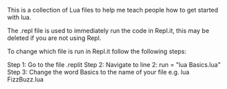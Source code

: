 This is a collection of Lua files to help me teach people how to get started with lua.

The .repl file is used to immediately run the code in Repl.it, this may be deleted if you are not using Repl.

To change which file is run in Repl.it follow the following steps:

Step 1: Go to the file .replit
Step 2: Navigate to line 2: run = "lua Basics.lua"
Step 3: Change the word Basics to the name of your file e.g. lua FizzBuzz.lua
